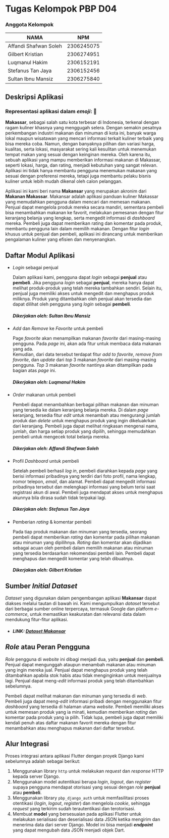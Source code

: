# Tugas Kelompok PBP D04
### Anggota Kelompok

| NAMA                  | NPM           |
| ----------------------|---------------| 
| Affandi Shafwan Soleh | 2306245075    | 
| Gilbert Kristian      | 2306274951    |
| Luqmanul Hakim        | 2306152191    |
| Stefanus Tan Jaya     | 2306152456    |
| Sultan Ibnu Mansiz    | 2306275840    |

## Deskripsi Aplikasi

### Representasi aplikasi dalam *emoji*: :curry:

**Makassar**, sebagai salah satu kota terbesar di Indonesia, terkenal dengan ragam kuliner khasnya yang menggugah selera. 
Dengan semakin pesatnya perkembangan industri makanan dan minuman di kota ini, banyak warga lokal maupun wisatawan yang mencari informasi terkait kuliner terbaik yang bisa mereka coba. 
Namun, dengan banyaknya pilihan dan variasi harga, kualitas, serta lokasi, masyarakat sering kali kesulitan untuk menemukan tempat makan yang sesuai dengan keinginan mereka. 
Oleh karena itu, sebuah aplikasi yang mampu memberikan informasi makanan di Makassar, seperti lokasi, harga, dan rating, menjadi kebutuhan yang sangat relevan. 
Aplikasi ini tidak hanya membantu pengguna menemukan makanan yang sesuai dengan preferensi mereka, tetapi juga membantu pelaku bisnis kuliner untuk lebih mudah dikenal oleh calon pelanggan.

Aplikasi ini kami beri nama **Makansar** yang merupakan akronim dari **Makanan Makassar**. Makansar adalah aplikasi panduan kuliner Makassar yang memudahkan pengguna dalam mencari dan memesan makanan. Penjual dapat mengelola produk mereka secara mandiri, sementara pembeli bisa menambahkan makanan ke favorit, melakukan pemesanan dengan fitur keranjang belanja yang lengkap, serta mengedit informasi di *dashboard* mereka. Pembeli juga dapat memberikan rating dan komentar pada produk, membantu pengguna lain dalam memilih makanan. Dengan fitur *login* khusus untuk penjual dan pembeli, aplikasi ini dirancang untuk memberikan pengalaman kuliner yang efisien dan menyenangkan.

## Daftar Modul Aplikasi

* _Login_ sebagai penjual

    Dalam aplikasi kami, pengguna dapat _login_ sebagai **penjual** atau **pembeli**. 
    Jika pengguna _login_ sebagai **penjual**, mereka hanya dapat melihat produk-produk yang telah mereka tambahkan sendiri. 
    Selain itu, penjual juga memiliki akses untuk mengedit dan menghapus produk miliknya. 
    Produk yang ditambahkan oleh penjual akan tersedia dan dapat dilihat oleh pengguna yang _login_ sebagai **pembeli**.

    ##### Dikerjakan oleh: Sultan Ibnu Mansiz 

* _Add_ dan _Remove_ ke _Favorite_ untuk pembeli

    Page _favorite_ akan menampilkan makanan _favorite_ dari masing-masing pengguna.
    Pada _page_ ini, akan ada fitur untuk membaca data makanan yang ada.  
    Kemudian, dari data tersebut terdapat fitur _add to favorite_, _remove from_ _favorite_, dan _update_ dari _top_ 3 makanan _favorite_ dari masing-masing pengguna. 
    _Top_ 3 makanan _favorite_ nantinya akan ditampilkan pada bagian atas _page_ ini.

    ##### Dikerjakan oleh: Luqmanul Hakim

* _Order_ makanan untuk pembeli

    Pembeli dapat menambahkan berbagai pilihan makanan dan minuman yang tersedia ke dalam keranjang belanja mereka. 
    Di dalam _page_ keranjang, tersedia fitur _edit_ untuk menambah atau mengurangi jumlah produk dan _delete_ untuk menghapus produk yang ingin dikeluakrkan dari keranjang.
    Pembeli juga dapat melihat ringkasan mengenai nama, jumlah, dan harga setiap produk yang dipilih, sehingga memudahkan pembeli untuk mengecek total belanja mereka.

    ##### Dikerjakan oleh: Affandi Shafwan Soleh

* Profil _Dashboard_ untuk pembeli

    Setelah pembeli berhasil _log in_, pembeli diarahkan kepada _page_ yang berisi informasi pribadinya yang terdiri dari foto profil, nama lengkap, nomor telepon, _email_, dan alamat. 
    Pembeli dapat mengedit informasi pribadinya tersebut dan melengkapi informasi yang belum terisi saat registrasi akun di awal. 
    Pembeli juga mendapat akses untuk menghapus akunnya bila dirasa sudah tidak terpakai lagi.
  
    ##### Dikerjakan oleh: Stefanus Tan Jaya

* Pemberian _rating_ & komentar pembeli

    Pada tiap produk makanan dan minuman yang tersedia, seorang pembeli dapat memberikan _rating_ dan komentar pada pilihan makanan atau minuman yang dipilihnya. 
    _Rating_ dan komentar akan dijadikan sebagai acuan oleh pembeli dalam memilih makanan atau minuman yang tersedia berdasarkan rekomendasi pembeli lain. 
    Pembeli dapat menghapus dan mengedit komentar yang telah dibuatnya.

    ##### Dikerjakan oleh: Gilbert Kristian

## Sumber _Initial Dataset_
_Dataset_ yang digunakan dalam pengembangan aplikasi **Makansar** dapat diakses melalui tautan di bawah ini. Kami mengumpulkan _dataset_ tersebut dari berbagai sumber online terpercaya, termasuk Google dan platform _e-commerce_, untuk memastikan keakuratan dan relevansi data dalam mendukung fitur-fitur aplikasi.

* ##### LINK: [Dataset Makansar](https://docs.google.com/spreadsheets/d/15Phx5eEcQyXIlRXnik7vvG9ARDdfnjWsjejs8jLbDwg/edit?usp=sharing)

## _Role_ atau Peran Pengguna
_Role_ pengguna di _website_ ini dibagi menjadi dua, yaitu **penjual** dan **pembeli**. 
Penjual dapat mengunggah ataupun menambah makanan atau minuman yang ingin mereka jual. 
Penjual dapat menghapus produk yang telah ditambahkan apabila stok habis atau tidak menginginkan untuk menjualnya lagi. 
Penjual dapat meng-_edit_ 
informasi produk yang telah ditambahkan sebelumnya.  

Pembeli dapat melihat makanan dan minuman yang tersedia di _web_. 
Pembeli juga dapat meng-_edit_ informasi pribadi dengan menggunakan fitur _dashboard_ yang tersedia di halaman utama _website_. 
Pembeli memiliki akses untuk memesan produk yang ia minati, kemudian memberikan _rating_ dan komentar pada produk yang ia pilih. 
Tidak lupa, pembeli juga dapat memiliki kendali penuh atas daftar makanan favorit mereka dengan fitur menambahkan atau menghapus makanan dari daftar tersebut.

## Alur Integrasi
Proses integrasi antara aplikasi Flutter dengan proyek Django kami sebelumnya adalah sebagai berikut:
1. Menggunakan library `http` untuk melakukan *request* dan *response* HTTP kepada server Django. 
2. Menggunakan model autentikasi berupa _login_, _logout_, dan _register_ supaya pengguna mendapat otorisasi yang sesuai dengan *role* **penjual** atau **pembeli**.
3. Menggunakan library `pbp_django_auth` untuk memfasilitasi proses otentikasi (_login_, _logout_, _register_) dan mengelola *cookie*, sehingga *request* yang terkirim sudah terautentikasi dan terotorisasi.
4. Membuat **model** yang bersesuaian pada aplikasi Flutter untuk melakukan serialisasi dan deserialisasi data JSON ketika mengirim dan menerima data dari server Django. Model ini bisa menjadi ***endpoint*** yang dapat mengubah data JSON menjadi objek Dart.
